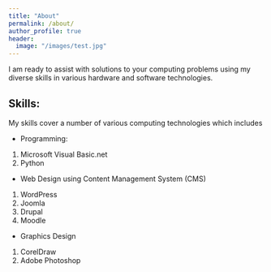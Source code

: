 ```yaml
---
title: "About"
permalink: /about/
author_profile: true
header:
  image: "/images/test.jpg"
---
```


I am ready to assist with solutions to your computing problems
using my diverse skills in various hardware
and software technologies.

## Skills:
My skills cover a number of various computing technologies which includes
* Programming:
1. Microsoft Visual Basic.net
2. Python
+ Web Design using Content Management System (CMS)
1. WordPress
2. Joomla
3. Drupal
4. Moodle
- Graphics Design
1. CorelDraw
2. Adobe Photoshop
